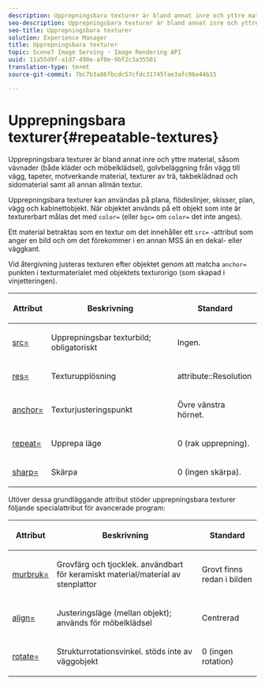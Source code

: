 ```yaml
---
description: Upprepningsbara texturer är bland annat inre och yttre material, såsom vävnader (både kläder och möbelklädsel), golvbeläggning från vägg till vägg, tapeter, motverkande material, texturer av trä, takbeklädnad och sidomaterial samt all annan allmän textur.
seo-description: Upprepningsbara texturer är bland annat inre och yttre material, såsom vävnader (både kläder och möbelklädsel), golvbeläggning från vägg till vägg, tapeter, motverkande material, texturer av trä, takbeklädnad och sidomaterial samt all annan allmän textur.
seo-title: Upprepningsbara texturer
solution: Experience Manager
title: Upprepningsbara texturer
topic: Scene7 Image Serving - Image Rendering API
uuid: 11a55d9f-a1d7-490e-af0e-9bf2c3a35501
translation-type: tm+mt
source-git-commit: 7bc7b3a86fbcdc57cfdc31745fae3afc06e44b15

---
```



# Upprepningsbara texturer{#repeatable-textures}

Upprepningsbara texturer är bland annat inre och yttre material, såsom vävnader (både kläder och möbelklädsel), golvbeläggning från vägg till vägg, tapeter, motverkande material, texturer av trä, takbeklädnad och sidomaterial samt all annan allmän textur.

Upprepningsbara texturer kan användas på plana, flödeslinjer, skisser, plan, vägg och kabinettobjekt. När objektet används på ett objekt som inte är texturerbart målas det med `color=` (eller `bgc=` om `color=` det inte anges).

Ett material betraktas som en textur om det innehåller ett `src=` -attribut som anger en bild och om det förekommer i en annan MSS än en dekal- eller väggkant.

Vid återgivning justeras texturen efter objektet genom att matcha `anchor=` punkten i texturmaterialet med objektets texturorigo (som skapad i vinjetteringen).

<table id="table_992A6E93E4274B598A236F8F728F017A"> 
 <thead> 
  <tr> 
   <th colname="col1" class="entry"> <p>Attribut </p> </th> 
   <th colname="col2" class="entry"> <p>Beskrivning </p> </th> 
   <th colname="col3" class="entry"> <p>Standard </p> </th> 
  </tr> 
 </thead>
 <tbody> 
  <tr> 
   <td colname="col1"> <p> <a href="../../../../../../ir-api/http-protocol/image-rendering-api-ref/c-ir-http-protocol-ref/c-ir-http-protocol-command-reference/r-ir-src.md#reference-62c98abad22149d68d405ed6aaff8272" type="reference" format="dita" scope="local"> <span class="codeph"> src= </span></a> </p> </td> 
   <td colname="col2"> <p>Upprepningsbar texturbild; obligatoriskt </p> </td> 
   <td colname="col3"> <p>Ingen. </p> </td> 
  </tr> 
  <tr> 
   <td colname="col1"> <p> <a href="../../../../../../ir-api/http-protocol/image-rendering-api-ref/c-ir-http-protocol-ref/c-ir-http-protocol-command-reference/r-ir-res.md#reference-0ad9de8887144c83a6db97b4994f7c04" type="reference" format="dita" scope="local"> <span class="codeph"> res= </span></a> </p> </td> 
   <td colname="col2"> <p>Texturupplösning </p> </td> 
   <td colname="col3"> <span class="codeph"> attribute::Resolution </span> </td> 
  </tr> 
  <tr> 
   <td colname="col1"> <p> <a href="../../../../../../ir-api/http-protocol/image-rendering-api-ref/c-ir-http-protocol-ref/c-ir-http-protocol-command-reference/r-ir-http-anchor.md#reference-d53923d785c9442997dc7f2199524c26" type="reference" format="dita" scope="local"> <span class="codeph"> anchor= </span></a> </p> </td> 
   <td colname="col2"> <p>Texturjusteringspunkt </p> </td> 
   <td colname="col3"> <p>Övre vänstra hörnet. </p> </td> 
  </tr> 
  <tr> 
   <td colname="col1"> <p> <a href="../../../../../../ir-api/http-protocol/image-rendering-api-ref/c-ir-http-protocol-ref/c-ir-http-protocol-command-reference/r-ir-http-repeat.md#reference-37749da8233f42599ecf4731055fb7d8" type="reference" format="dita" scope="local"> <span class="codeph"> repeat= </span></a> </p> </td> 
   <td colname="col2"> <p>Upprepa läge </p> </td> 
   <td colname="col3"> <p>0 (rak upprepning). </p> </td> 
  </tr> 
  <tr> 
   <td colname="col1"> <p> <a href="../../../../../../ir-api/http-protocol/image-rendering-api-ref/c-ir-http-protocol-ref/c-ir-http-protocol-command-reference/r-ir-http-sharp.md#reference-acdd87f6b5de4e3a85e5d3c03022a35a" type="reference" format="dita" scope="local"> <span class="codeph"> sharp= </span></a> </p> </td> 
   <td colname="col2"> <p>Skärpa </p> </td> 
   <td colname="col3"> <p>0 (ingen skärpa). </p> </td> 
  </tr> 
 </tbody> 
</table>

Utöver dessa grundläggande attribut stöder upprepningsbara texturer följande specialattribut för avancerade program:

<table id="table_A97365804CB143DEB31F26A65DA3CE04"> 
 <thead> 
  <tr> 
   <th colname="col1" class="entry"> <p>Attribut </p> </th> 
   <th colname="col2" class="entry"> <p>Beskrivning </p> </th> 
   <th colname="col3" class="entry"> <p>Standard </p> </th> 
  </tr> 
 </thead>
 <tbody> 
  <tr> 
   <td colname="col1"> <p> <a href="../../../../../../ir-api/http-protocol/image-rendering-api-ref/c-ir-http-protocol-ref/c-ir-http-protocol-command-reference/r-ir-grout.md#reference-73651cbbbc344adba2626ef950d3672a" type="reference" format="dita" scope="local"> <span class="codeph"> murbruk= </span></a> </p> </td> 
   <td colname="col2"> <p>Grovfärg och tjocklek. användbart för keramiskt material/material av stenplattor </p> </td> 
   <td colname="col3"> <p>Grovt finns redan i bilden </p> </td> 
  </tr> 
  <tr> 
   <td colname="col1"> <p> <a href="../../../../../../ir-api/http-protocol/image-rendering-api-ref/c-ir-http-protocol-ref/c-ir-http-protocol-command-reference/r-ir-align.md#reference-4d63baa522ce42f9b15167ba34c5c6a7" type="reference" format="dita" scope="local"> <span class="codeph"> align= </span></a> </p> </td> 
   <td colname="col2"> <p>Justeringsläge (mellan objekt); används för möbelklädsel </p> </td> 
   <td colname="col3"> <p>Centrerad </p> </td> 
  </tr> 
  <tr> 
   <td colname="col1"> <p> <a href="../../../../../../ir-api/http-protocol/image-rendering-api-ref/c-ir-http-protocol-ref/c-ir-http-protocol-command-reference/r-ir-rotate.md#reference-3745d74a913e4065b7ac009fb4fd9e3c" type="reference" format="dita" scope="local"> <span class="codeph"> rotate= </span></a> </p> </td> 
   <td colname="col2"> <p>Strukturrotationsvinkel. stöds inte av väggobjekt </p> </td> 
   <td colname="col3"> <p>0 (ingen rotation) </p> </td> 
  </tr> 
 </tbody> 
</table>

